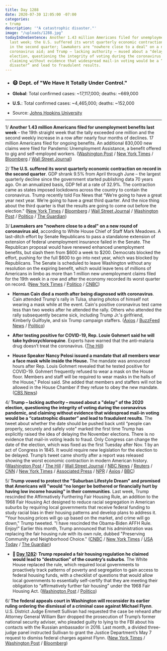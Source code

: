 ```yaml
---
title: Day 1288
date: 2020-07-30 12:05:00 -07:00
categories:
- trump
description: '"A catastrophic disaster."'
image: "/uploads/1288.jpg"
todayInOneSentence: Another 1.43 million Americans filed for unemployment benefits
  last week; the U.S. suffered its worst quarterly economic contraction on record
  in the second quarter; lawmakers are "nowhere close to a deal" on a new round of
  coronavirus aid; and Trump – lacking authority – mused about a "delay" of the 2020
  election, questioning the integrity of voting during the coronavirus pandemic, and
  claiming without evidence that widespread mail-in voting would be a “catastrophic
  disaster” and lead to fraudulent results.
---
```


* ### 😷 Dept. of "We Have It Totally Under Control."

* **Global**: Total confirmed cases: \~17,117,000; deaths: \~669,000

* **U.S.**: Total confirmed cases: \~4,465,000; deaths: \~152,000

* Source: [Johns Hopkins University](https://coronavirus.jhu.edu/map.html)

---

1/ **Another 1.43 million Americans filed for unemployment benefits last week** – the 19th straight week that the tally exceeded one million and the second weekly increase in a row after nearly four months of declines. 17 million Americans filed for ongoing benefits. An additional 830,000 new claims were filed for Pandemic Unemployment Assistance, a benefit offered to gig and self-employed workers. ([Washington Post](https://www.washingtonpost.com/business/2020/07/30/jobless-claims-increase-second-week-row-1434000-new-claims-filed/) / [New York Times](https://www.nytimes.com/live/2020/07/30/business/stock-market-today-coronavirus#1-43-million-filed-new-state-unemployment-claims-last-week) / [Bloomberg](https://www.bloomberg.com/news/articles/2020-07-30/u-s-jobless-claims-rise-a-second-week-in-sign-of-growing-risks?srnd=premium&sref=MIBMEEoj) / [Wall Street Journal](https://www.wsj.com/articles/us-economy-gdp-report-second-quarter-coronavirus-11596061406?mod=hp_lead_pos1))

2/ **The U.S. suffered its worst quarterly economic contraction on record in the second quarter**. GDP shrank 9.5% from April through June – the largest quarterly decline since the government started publishing data 70 years ago. On an annualized basis, GDP fell at a rate of 32.9%. The contraction came as states imposed lockdowns across the country to contain the coronavirus. Trump recently told Fox News that “We’re going to have a great year next year. We’re going to have a great third quarter. And the nice thing about the third quarter is that the results are going to come out before the election." ([New York Times](https://www.nytimes.com/live/2020/07/30/business/stock-market-today-coronavirus#the-us-economys-contraction-in-the-second-quarter-was-the-worst-on-record) / [Bloomberg](https://www.bloomberg.com/news/articles/2020-07-30/u-s-economy-shrinks-at-record-32-9-pace-in-second-quarter?sref=MIBMEEoj) / [Wall Street Journal](https://www.wsj.com/articles/us-economy-gdp-report-second-quarter-coronavirus-11596061406?mod=djemalertNEWS) / [Washington Post](https://www.washingtonpost.com/business/2020/07/30/gdp-q2-coronavirus/) / [Politico](https://www.politico.com/news/2020/07/29/trump-v-shape-rebound-gone-387425) / [The Guardian](https://www.theguardian.com/business/2020/jul/30/us-gdp-economy-worst-quarter-covid-19-unemployment))

3/ **Lawmakers are "nowhere close to a deal" on a new round of coronavirus aid**, according to White House Chief of Staff Mark Meadows. A last-ditch effort by Senate Republicans to pass a standalone extension of extension of federal unemployment insurance failed in the Senate. The Republican proposal would have renewed enhanced unemployment benefits, but slash them from $600 a week to $200. Democrats blocked the effort, pushing for the full $600 to go into next year, which was blocked by Republicans. The Senate is scheduled to leave Washington without any resolution on the expiring benefit, which would leave tens of millions of Americans in limbo as more than 1 million new unemployment claims filed for the 19th week in a row and after the economy recorded its worst quarter on record. ([New York Times](https://www.nytimes.com/2020/07/29/business/economy/virus-aid-trump.html) / [Politico](https://www.politico.com/news/2020/07/29/trump-mnuchin-short-term-relief-deal-386151) / [CNBC](https://www.cnbc.com/2020/07/30/coronavirus-stimulus-updates-relief-bill-talks-continue.html))

* **Herman Cain died a month after being diagnosed with coronavirus**. Cain attended Trump's rally in Tulsa, sharing photos of himself not wearing a mask while at the event. Cain's positive coronavirus test came less than two weeks after he attended the rally. Others who attended the rally subsequently became sick, including Trump Jr.'s girlfriend, Kimberly Guilfoyle, and six Trump campaign staffers. ([Axios](https://www.axios.com/herman-dies-coronavirus-5af21554-24dc-48a9-ab21-b750465aff4e.html) / [BuzzFeed News](https://www.buzzfeednews.com/article/davidmack/herman-cain-dies-coronavirus?scrolla=5eb6d68b7fedc32c19ef33b4) / [Politico](https://www.politico.com/news/2020/07/30/herman-cain-death-covid-388081))

* **After testing positive for COVID-19, Rep. Louie Gohmert said he will take hydroxychloroquine**. Experts have warned that the anti-malaria drug doesn’t treat the coronavirus. ([The Hill](https://thehill.com/homenews/house/509719-gohmert-says-he-will-take-hydroxychloroquine-as-covid-19-treatment))

* **House Speaker Nancy Pelosi issued a mandate that all members wear a face mask while inside the House.** The mandate was announced hours after Rep. Louis Gohmert revealed that he tested positive for COVID-19. Gohmert frequently refused to wear a mask on the House floor. Members and staff will be required to wear masks in the halls of the House," Pelosi said. She added that members and staffers will not be allowed in the House Chamber if they refuse to obey the new mandate. ([CBS News](https://www.cbsnews.com/news/nancy-pelosi-mandatory-face-mask-policy-house-of-representatives/))

4/ **Trump – lacking authority – mused about a "delay" of the 2020 election, questioning the integrity of voting during the coronavirus pandemic, and claiming without evidence that widespread mail-in voting would be a “catastrophic disaster” and lead to fraudulent results**. The tweet about whether the date should be pushed back until “people can properly, securely and safely vote" marked the first time Trump has explicitly raised the idea of delaying the November elections. There is no evidence that mail-in voting leads to fraud. Only Congress can change the date of the election, which was fixed as the first Tuesday after Nov. 1 by an act of Congress in 1845. It would require new legislation for the election to be delayed. Trump’s tweet came shortly after a report was released showing the worst economic contraction in modern American history. ([Washington Post](https://www.washingtonpost.com/politics/trump-floats-idea-of-delaying-the-november-election-as-he-ramps-up-attacks-on-voting-by-mail/2020/07/30/15fe7ac6-d264-11ea-9038-af089b63ac21_story.html) / [The Hill](https://thehill.com/homenews/administration/509738-trump-suggests-delaying-election) / [Wall Street Journal](https://www.wsj.com/articles/trump-floats-election-delay-but-only-congress-can-change-the-date-11596120196?mod=djemalertNEWS) / [NBC News](https://www.nbcnews.com/politics/2020-election/fact-check-trump-suggests-delaying-election-impossible-experts-say-n1235304) / [Reuters](https://www.reuters.com/article/us-usa-election-trump/trump-raises-possibility-of-delaying-the-election-but-that-power-rests-in-congress-idUSKCN24V2DL) / [CNN](https://www.cnn.com/2020/07/30/politics/trump-delay-election-no-authority/) / [New York Times](https://www.nytimes.com/2020/07/30/us/elections/biden-vs-trump.html?action=click&module=Top%20Stories&pgtype=Homepage) / [Associated Press](https://apnews.com/d203eaa406dc5e7362dfa9e33522195e) / [NPR](https://www.npr.org/2020/07/30/897111969/trump-floats-delaying-the-election-it-would-require-a-change-in-law) / [Axios](https://www.axios.com/trump-delay-election-tweet-7f0e94cb-f98f-4fe7-9a6a-07ffa9127e00.html) / [BBC](https://www.bbc.com/news/world-us-canada-53597975))

5/ **Trump vowed to protect the "Suburban Lifestyle Dream" and promised that Americans will "would “no longer be bothered or financially hurt by having low income housing" in their communities**. Last week, Trump rescinded the Affirmatively Furthering Fair Housing Rule, an addition to the 1968 Fair Housing Act designed to reduce racial segregation in American suburbs by requiring local governments that receive federal funding to study racial bias in their housing patterns and develop plans to address it. "Your housing prices will go up based on the market, and crime will go down," Trump tweeted. "I have rescinded the Obama-Biden AFFH Rule. Enjoy!" Earlier this month, Trump announced that his administration was replacing the fair housing rule with its own rule, dubbed "Preserving Community and Neighborhood Choice." ([CNBC](https://www.cnbc.com/2020/07/29/trump-suburban-voters-will-no-longer-be-bothered-by-low-income-housing.html) / [New York Times](https://www.nytimes.com/2020/07/29/us/politics/trump-suburbs-housing-white-voters.html) / [USA Today](https://www.usatoday.com/story/news/politics/elections/2020/07/29/trump-slams-housing-rule-latest-message-suburban-voters/5536731002/) / [The Guardian](https://www.theguardian.com/us-news/2020/jul/29/donald-trump-white-suburban-voters-rule-rollback))

* **📌 [Day 1282](https://whatthefuckjusthappenedtoday.com/2020/07/24/day-1282/#5-trump-repealed-a-fair-housing-regu): Trump repealed a fair housing regulation he claimed would lead to “destruction” of the country’s suburbs**. The White House replaced the rule, which required local governments to proactively track patterns of poverty and segregation to gain access to federal housing funds, with a checklist of questions that would allow local governments to essentially self-certify that they are meeting their obligation to “affirmatively further fair housing” under the 1968 Fair Housing Act. ([Washington Post](https://www.washingtonpost.com/politics/trump-suburbs-biden-housing-suburban-housewives/2020/07/23/2f269980-ccf5-11ea-bc6a-6841b28d9093_story.html) / [Politico](https://www.politico.com/news/2020/07/22/white-house-scraps-fair-housing-rule-as-trump-bids-for-suburban-voters-379379))

6/ **The federal appeals court in Washington will reconsider its earlier ruling ordering the dismissal of a criminal case against Michael Flynn**. U.S. District Judge Emmett Sullivan had requested the case be reheard after Attorney General William Barr dropped the prosecution of Trump’s former national security adviser, who pleaded guilty to lying to the FBI about his contacts with the Russian ambassador in 2016. Last month, a divided three-judge panel instructed Sullivan to grant the Justice Department’s May 7 request to dismiss federal charges against Flynn. ([New York Times](https://www.nytimes.com/2020/07/30/us/politics/michael-flynn-appeals-court.html) / [Washington Post](https://www.washingtonpost.com/local/legal-issues/michael-flynn-case-to-be-reheard-by-full-federal-appeals-court-in-dc/2020/07/30/003f9720-d033-11ea-8d32-1ebf4e9d8e0d_story.html?tidr=a_breakingnews) / [Bloomberg](https://www.bloomberg.com/news/articles/2020-07-30/michael-flynn-dismissal-will-be-heard-by-full-appeals-court?sref=MIBMEEoj))